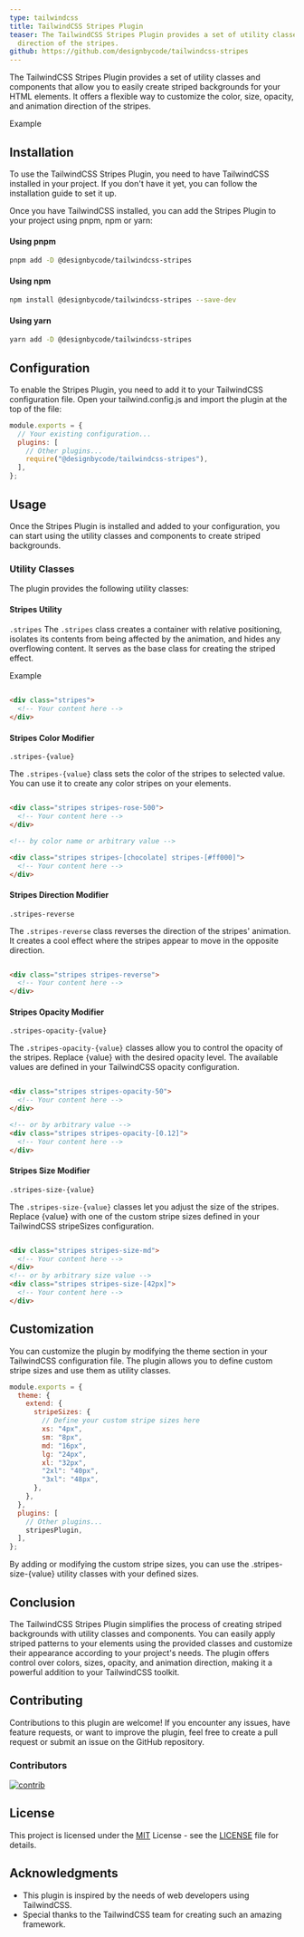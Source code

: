 ```yaml
---
type: tailwindcss
title: TailwindCSS Stripes Plugin
teaser: The TailwindCSS Stripes Plugin provides a set of utility classes and components that allow you to easily create striped backgrounds for your HTML elements. It offers a flexible way to customize the color, size, opacity, and animation
  direction of the stripes.
github: https://github.com/designbycode/tailwindcss-stripes
---
```


The TailwindCSS Stripes Plugin provides a set of utility classes and components that allow you to easily create striped backgrounds for your HTML elements. It offers a flexible way to customize the color, size, opacity, and animation
direction of the stripes.

<div class="markdown-example grid gap-6 grid-cols-3 ">
    <div class="label">Example</div>
<div class="aspect-square bg-gray-900 rounded-lg stripes stripes-primary-500 border border-primary-500"></div>
<div class="aspect-square bg-gray-900 rounded-lg stripes stripes-secondary-500 stripes-reverse border border-secondary-500"></div>
<div class="aspect-square bg-gray-900 rounded-lg stripes stripes-tri-500 stripes-size-[100px] rotate-90 border-[10px] border-tri-500"></div>
</div>

## Installation

To use the TailwindCSS Stripes Plugin, you need to have TailwindCSS installed in your project. If you don't have it yet, you can follow the installation guide to set it up.

Once you have TailwindCSS installed, you can add the Stripes Plugin to your project using pnpm, npm or yarn:

#### Using pnpm

```bash
pnpm add -D @designbycode/tailwindcss-stripes
```

#### Using npm

```bash
npm install @designbycode/tailwindcss-stripes --save-dev
```

#### Using yarn

```bash
yarn add -D @designbycode/tailwindcss-stripes
```

## Configuration

To enable the Stripes Plugin, you need to add it to your TailwindCSS configuration file. Open your tailwind.config.js and import the plugin at the top of the file:

```javascript
module.exports = {
  // Your existing configuration...
  plugins: [
    // Other plugins...
    require("@designbycode/tailwindcss-stripes"),
  ],
};
```

## Usage

Once the Stripes Plugin is installed and added to your configuration, you can start using the utility classes and components to create striped backgrounds.

### Utility Classes

The plugin provides the following utility classes:

#### Stripes Utility

```.stripes```
The ```.stripes``` class creates a container with relative positioning, isolates its contents from being affected by the animation, and hides any overflowing content. It serves as the base class for creating the striped effect.

<div class="markdown-example grid gap-6 grid-cols-3 ">
    <div class="label">Example</div>
<div class="stripes aspect-square stripes-primary-500"></div>
<div class="stripes aspect-square stripes-primary-500"></div>
<div class="stripes aspect-square stripes-primary-500"></div>
</div>

```html

<div class="stripes">
  <!-- Your content here -->
</div>
```

#### Stripes Color Modifier

```.stripes-{value}```

The ```.stripes-{value}``` class sets the color of the stripes to selected value. You can use it to create any color stripes on your elements.

```html

<div class="stripes stripes-rose-500">
  <!-- Your content here -->
</div>

<!-- by color name or arbitrary value -->

<div class="stripes stripes-[chocolate] stripes-[#ff000]">
  <!-- Your content here -->
</div>
```

#### Stripes Direction Modifier

```.stripes-reverse```

The ```.stripes-reverse``` class reverses the direction of the stripes' animation. It creates a cool effect where the stripes appear to move in the opposite direction.

```html

<div class="stripes stripes-reverse">
  <!-- Your content here -->
</div>
```

#### Stripes Opacity Modifier

```.stripes-opacity-{value}```

The ```.stripes-opacity-{value}``` classes allow you to control the opacity of the stripes. Replace {value} with the desired opacity level. The available values are defined in your TailwindCSS opacity configuration.

```html

<div class="stripes stripes-opacity-50">
  <!-- Your content here -->
</div>

<!-- or by arbitrary value -->
<div class="stripes stripes-opacity-[0.12]">
  <!-- Your content here -->
</div>
```

#### Stripes Size Modifier

```.stripes-size-{value}```

The ```.stripes-size-{value}``` classes let you adjust the size of the stripes. Replace {value} with one of the custom stripe sizes defined in your TailwindCSS stripeSizes configuration.

```html

<div class="stripes stripes-size-md">
  <!-- Your content here -->
</div>
<!-- or by arbitrary size value -->
<div class="stripes stripes-size-[42px]">
  <!-- Your content here -->
</div>
```

## Customization

You can customize the plugin by modifying the theme section in your TailwindCSS configuration file. The plugin allows you to define custom stripe sizes and use them as utility classes.

```javascript
module.exports = {
  theme: {
    extend: {
      stripeSizes: {
        // Define your custom stripe sizes here
        xs: "4px",
        sm: "8px",
        md: "16px",
        lg: "24px",
        xl: "32px",
        "2xl": "40px",
        "3xl": "48px",
      },
    },
  },
  plugins: [
    // Other plugins...
    stripesPlugin,
  ],
};

```

By adding or modifying the custom stripe sizes, you can use the .stripes-size-{value} utility classes with your defined sizes.

## Conclusion

The TailwindCSS Stripes Plugin simplifies the process of creating striped backgrounds with utility classes and components. You can easily apply striped patterns to your elements using the provided classes and customize their appearance
according to your project's needs. The plugin offers control over colors, sizes, opacity, and animation direction, making it a powerful addition to your TailwindCSS toolkit.

## Contributing

Contributions to this plugin are welcome! If you encounter any issues, have feature requests, or want to improve the plugin, feel free to create a pull request or submit an issue on the GitHub repository.

### Contributors

<a target="_blank" href="https://github.com/DesignByCode/tailwindcss-text-shadow/graphs/contributors">
  <img src="https://contrib.rocks/image?repo=DesignByCode/tailwindcss-text-shadow" alt="contrib" />
</a>

## License

This project is licensed under the [MIT](LICENCE) License - see the [LICENSE](LICENCE) file for details.

## Acknowledgments

- This plugin is inspired by the needs of web developers using TailwindCSS.
- Special thanks to the TailwindCSS team for creating such an amazing framework.




